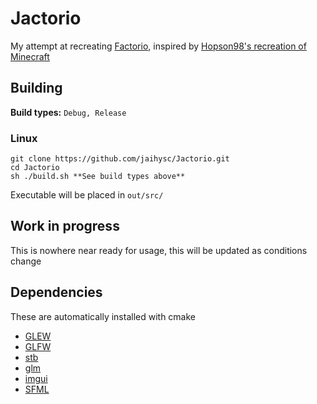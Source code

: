 # Jactorio

My attempt at recreating [Factorio](https://factorio.com), inspired by [Hopson98's recreation of Minecraft](https://github.com/Hopson97/MineCraft-One-Week-Challenge)

## Building

**Build types:** `Debug, Release`

### Linux

```
git clone https://github.com/jaihysc/Jactorio.git
cd Jactorio
sh ./build.sh **See build types above**
```

Executable will be placed in `out/src/`

## Work in progress

This is nowhere near ready for usage, this will be updated as conditions change

## Dependencies

These are automatically installed with cmake

- [GLEW](http://glew.sourceforge.net/)
- [GLFW](https://www.glfw.org/)
- [stb](https://github.com/nothings/stb)
- [glm](https://github.com/g-truc/glm)
- [imgui](https://github.com/ocornut/imgui)
- [SFML](https://github.com/SFML/SFML)

